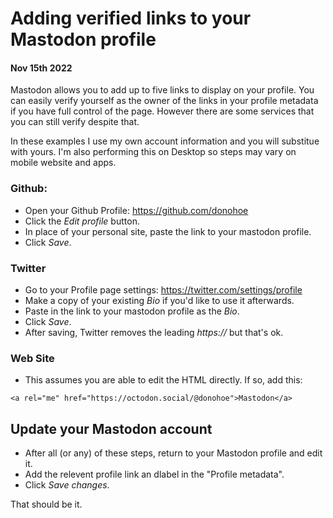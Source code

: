 # Adding verified links to your Mastodon profile
#### Nov 15th 2022

Mastodon allows you to add up to five links to display on your profile. You can easily verify yourself as the owner of the links in your profile metadata if you have full control of the page. However there are some services that you can still verify despite that. 

In these examples I use my own account information and you will substitue with yours. I'm also performing this on Desktop so steps may vary on mobile website and apps.

### Github:
* Open your Github Profile: https://github.com/donohoe
* Click the _Edit profile_ button.
* In place of your personal site, paste the link to your mastodon profile.
* Click _Save_.

### Twitter
* Go to your Profile page settings: https://twitter.com/settings/profile
* Make a copy of your existing _Bio_ if you'd like to use it afterwards.
* Paste in the link to your mastodon profile as the _Bio_.
* Click _Save_.
* After saving, Twitter removes the leading _https://_ but that's ok.

### Web Site
- This assumes you are able to edit the HTML directly. If so, add this:

```<a rel="me" href="https://octodon.social/@donohoe">Mastodon</a>```

## Update your Mastodon account
- After all (or any) of these steps, return to your Mastodon profile and edit it. 
- Add the relevent profile link an dlabel in the "Profile metadata". 
- Click _Save changes_.

That should be it.
